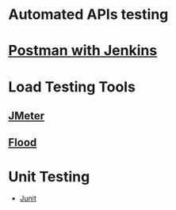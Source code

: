 
# Automated APIs testing

# [Postman with Jenkins](PostmanAPITestingWithJenkins.md)

# Load Testing Tools

## [JMeter](https://jmeter.apache.org)

## [Flood](https://www.flood.io)

# Unit Testing
- [Junit](../../5_ProgrammingLanguages/2_Java/JUnitTesting.md)
